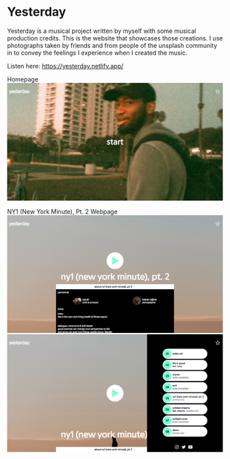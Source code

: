# Yesterday 

Yesterday is a musical project written by myself with some musical production credits. This is the website that showcases those creations. I use photographs taken by friends and from people of the unsplash community in to convey the feelings I experience when I created the music.  

Listen here: https://yesterday.netlify.app/

Homepage
![Home](./images/home.png)

NY1 (New York Minute), Pt. 2 Webpage
![On Page Load](./images/ny1.png)  
![Open Panel](./images/panel.png)
